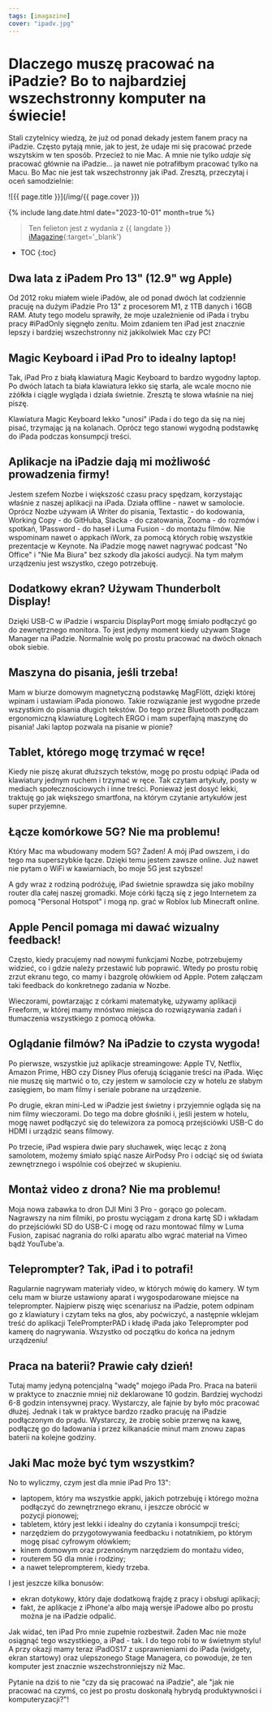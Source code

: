 ```yaml
---
tags: [imagazine]
cover: "ipadv.jpg"
---
```


# Dlaczego muszę pracować na iPadzie? Bo to najbardziej wszechstronny komputer na świecie!

Stali czytelnicy wiedzą, że już od ponad dekady jestem fanem pracy na iPadzie. Często pytają mnie, jak to jest, że udaje mi się pracować przede wszytskim w ten sposób. Przecież to nie Mac. A mnie nie tylko *udaje się* pracować głównie na iPadzie… ja nawet nie potrafiłbym pracować tylko na Macu. Bo Mac nie jest tak wszechstronny jak iPad. Zresztą, przeczytaj i oceń samodzielnie:

<!--More-->

![{{ page.title }}](/img/{{ page.cover }})

{% include lang.date.html date="2023-10-01" month=true %}

> Ten felieton jest z wydania z {{ langdate }} [iMagazine](https://imagazine.pl){:target='_blank'}

* TOC
{:toc}

## Dwa lata z iPadem Pro 13" (12.9" wg Apple)

Od 2012 roku miałem wiele iPadów, ale od ponad dwóch lat codziennie pracuję na dużym iPadzie Pro 13" z procesorem M1, z 1TB danych i 16GB RAM. Atuty tego modelu sprawiły, że moje uzależnienie od iPada i trybu pracy #iPadOnly sięgnęło zenitu. Moim zdaniem ten iPad jest znacznie lepszy i bardziej wszechstronny niż jakikolwiek Mac czy PC!

## Magic Keyboard i iPad Pro to idealny laptop!

Tak, iPad Pro z białą klawiaturą Magic Keyboard to bardzo wygodny laptop. Po dwóch latach ta biała klawiatura lekko się starła, ale wcale mocno nie zżółkła i ciągle wygląda i działa świetnie. Zresztą te słowa właśnie na niej piszę.

Klawiatura Magic Keyboard lekko "unosi" iPada i do tego da się na niej pisać, trzymając ją na kolanach. Oprócz tego stanowi wygodną podstawkę do iPada podczas konsumpcji treści.

## Aplikacje na iPadzie dają mi możliwość prowadzenia firmy!

Jestem szefem Nozbe i większość czasu pracy spędzam, korzystając właśnie z naszej aplikacji na iPada. Działa offline - nawet w samolocie. Oprócz Nozbe używam iA Writer do pisania, Textastic - do kodowania, Working Copy - do GitHuba, Slacka - do czatowania, Zooma - do rozmów i spotkań, 1Password - do haseł i Luma Fusion - do montażu filmów. Nie wspominam nawet o appkach iWork, za pomocą których robię wszystkie prezentacje w Keynote. Na iPadzie mogę nawet nagrywać podcast "No Office" i "Nie Ma Biura" bez szkody dla jakości audycji. Na tym małym urządzeniu jest wszystko, czego potrzebuję.

## Dodatkowy ekran? Używam Thunderbolt Display!

Dzięki USB-C w iPadzie i wsparciu DisplayPort mogę śmiało podłączyć go do zewnętrznego monitora. To jest jedyny moment kiedy używam Stage Manager na iPadzie. Normalnie wolę po prostu pracować na dwóch oknach obok siebie.

## Maszyna do pisania, jeśli trzeba!

Mam w biurze domowym magnetyczną podstawkę MagFlött, dzięki której wpinam i ustawiam iPada pionowo. Takie rozwiązanie jest wygodne przede wszystkim do pisania długich tekstów. Do tego przez Bluetooth podłączam ergonomiczną klawiaturę Logitech ERGO i mam superfajną maszynę do pisania! Jaki laptop pozwala na pisanie w pionie?

## Tablet, którego mogę trzymać w ręce!

Kiedy nie piszę akurat dłuższych tekstów, mogę po prostu odpiąć iPada od klawiatury jednym ruchem i trzymać w ręce. Tak czytam artykuły, posty w mediach społecznościowych i inne treści. Ponieważ jest dosyć lekki, traktuję go jak większego smartfona, na którym czytanie artykułów jest super przyjemne.

## Łącze komórkowe 5G? Nie ma problemu!

Który Mac ma wbudowany modem 5G? Żaden! A mój iPad owszem, i do tego ma superszybkie łącze. Dzięki temu jestem zawsze online. Już nawet nie pytam o WiFi w kawiarniach, bo moje 5G jest szybsze!

A gdy wraz z rodziną podróżuję, iPad świetnie sprawdza się jako mobilny router dla całej naszej gromadki. Moje córki łączą się z jego Internetem za pomocą "Personal Hotspot" i mogą np. grać w Roblox lub Minecraft online.

## Apple Pencil pomaga mi dawać wizualny feedback!

Często, kiedy pracujemy nad nowymi funkcjami Nozbe, potrzebujemy widzieć, co i gdzie należy przestawić lub poprawić. Wtedy po prostu robię zrzut ekranu tego, co mamy i bazgrolę ołówkiem od Apple. Potem załączam taki feedback do konkretnego zadania w Nozbe.

Wieczorami, powtarzając z córkami matematykę, używamy aplikacji Freeform, w której mamy mnóstwo miejsca do rozwiązywania zadań i tłumaczenia wszystkiego z pomocą ołówka.

## Oglądanie filmów? Na iPadzie to czysta wygoda!

Po pierwsze, wszystkie już aplikacje streamingowe: Apple TV, Netflix, Amazon Prime, HBO czy Disney Plus oferują ściąganie treści na iPada. Więc nie muszę się martwić o to, czy jestem w samolocie czy w hotelu ze słabym zasięgiem, bo mam filmy i seriale pobrane na urządzenie.

Po drugie, ekran mini-Led w iPadzie jest świetny i przyjemnie ogląda się na nim filmy wieczorami. Do tego ma dobre głośniki i, jeśli jestem w hotelu, mogę nawet podłączyć się do telewizora za pomocą przejściówki USB-C do HDMI i urządzić seans filmowy.

Po trzecie, iPad wspiera dwie pary słuchawek, więc lecąc z żoną samolotem, możemy śmiało spiąć nasze AirPodsy Pro i odciąć się od świata zewnętrznego i wspólnie coś obejrzeć w skupieniu.

## Montaż video z drona? Nie ma problemu!

Moja nowa zabawka to dron DJI Mini 3 Pro - gorąco go polecam. Nagrawszy na nim filmiki, po prostu wyciągam z drona kartę SD i wkładam do przejściówki SD do USB-C i mogę od razu montować filmy w Luma Fusion, zapisać nagrania do rolki aparatu albo wgrać materiał na Vimeo bądź YouTube'a.

## Teleprompter? Tak, iPad i to potrafi!

Ragularnie nagrywam materiały video, w których mówię do kamery. W tym celu mam w biurze ustawiony aparat i wygospodarowane miejsce na teleprompter. Najpierw piszę więc scenariusz na iPadzie, potem odpinam go z klawiatury i czytam teks na głos, aby poćwiczyć, a następnie wklejam treść do aplikacji TelePrompterPAD i kładę iPada jako Teleprompter pod kamerę do nagrywania. Wszystko od początku do końca na jednym urządzeniu!

## Praca na baterii? Prawie cały dzień!

Tutaj mamy jedyną potencjalną "wadę" mojego iPada Pro. Praca na baterii w praktyce to znacznie mniej niż deklarowane 10 godzin. Bardziej wychodzi 6-8 godzin intensywnej pracy. Wystarczy, ale fajnie by było móc pracować dłużej. Jednak i tak w praktyce bardzo rzadko pracuję na iPadzie podłączonym do prądu. Wystarczy, że zrobię sobie przerwę na kawę, podłączę go do ładowania i przez kilkanaście minut mam znowu zapas baterii na kolejne godziny.

## Jaki Mac może być tym wszystkim?

No to wyliczmy, czym jest dla mnie iPad Pro 13":

- laptopem, który ma wszystkie appki, jakich potrzebuję i którego można podłączyć do zewnętrznego ekranu, i jeszcze obrócić w pozycji pionowej;
- tabletem, który jest lekki i idealny do czytania i konsumpcji treści;
- narzędziem do przygotowywania feedbacku i notatnikiem, po którym mogę pisać cyfrowym ołówkiem;
- kinem domowym oraz przenośnym narzędziem do montażu video,
- routerem 5G dla mnie i rodziny;
- a nawet teleprompterem, kiedy trzeba.

I jest jeszcze kilka bonusów:

- ekran dotykowy, który daje dodatkową frajdę z pracy i obsługi aplikacji;
- fakt, że aplikacje z iPhone'a albo mają wersje iPadowe albo po prostu można je na iPadzie odpalić.

Jak widać, ten iPad Pro mnie zupełnie rozbestwił. Żaden Mac nie może osiągnąć tego wszystkiego, a iPad - tak. I do tego robi to w świetnym stylu! A przy okazji mamy teraz iPadOS17 z usprawnieniami do iPada (widgety, ekran startowy) oraz ulepszonego Stage Managera, co powoduje, że ten komputer jest znacznie wszechstronniejszy niż Mac.

Pytanie na dziś to nie "czy da się pracować na iPadzie", ale "jak nie pracować na czymś, co jest po prostu doskonałą hybrydą produktywności i komputeryzacji?"!

[n]: https://michael.gratis/nozbe_pl
[np]: https://michael.gratis/nozbepersonal_pl